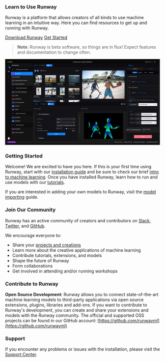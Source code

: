 <h3 class="Main__Title">Learn to Use Runway</h3>

<p class="Main__Description">Runway is a platform that allows creators of all kinds to use machine learning in an intuitive way. Here you can find resources to get up and running with Runway.</p>

<div class="Main__Buttons">
    <a class="Main__Button" href='https://runwayml.com/download' target="_blank">Download Runway</a>
    <a class="Main__Button"  href='/#/getting-started/overview'>Get Started</a>
</div>

> __Note__: Runway is beta software, so things are in flux! Expect features and documentation to change often.

![Runway Screenshot](assets/images/views/home-screen.jpg)

### Getting Started

Welcome! We are excited to have you here. If this is your first time using Runway, start with our [installation guide](getting-started/installation) and be sure to check our brief [intro to machine learning](getting-started/intro-to-machine-learning). Once you have installed Runway, learn how to run and use models with our [tutorials](tutorials/tutorial_im2txt).

If you are interested in adding your own models to Runway, visit the [model importing](how-to/import-models) guide.

### Join Our Community

Runway has an active community of creators and contributors on [Slack](https://join.slack.com/t/runwayml/shared_invite/enQtNTE2MDg0ODY2MTAzLTc4ZGVkMzE2MjljYzM3ZDRlNjkyMjk4NDZjOWU1ZTRjOTA3N2Y1ZjFiNTJkZTAyMWE0MGZiZjdlMTA1NTdiMzc), [Twitter](https://twitter.com/runwayml), and [GitHub](https://github.com/runwayml).

We encourage everyone to:

* Share your [projects and creations](more/gallery.md)
* Learn more about the creative applications of machine learning
* Contribute tutorials, extensions, and models
* Shape the future of Runway
* Form collaborations
* Get involved in attending and/or running workshops

### Contribute to Runway
**Open Source Development**: Runway allows you to connect state-of-the-art machine learning models to third-party applications via open source extensions, plugins, libraries and add-ons. If you want to contribute to Runway's development, you can create and share your extensions and models with the Runway community. The official and supported OSS projects can be found in our GitHub account: [https://github.com/runwayml](https://github.com/runwayml)

### Support

If you encounter any problems or issues with the installation, please visit the [Support Center](https://support.runwayml.com/).
